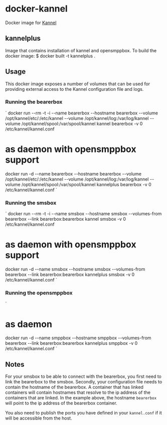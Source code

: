 docker-kannel
=============

Docker image for [Kannel](http://kannel.org/)

## kannelplus
Image that contains installation of kannel and opensmppbox.
To build the docker image:
$ docker built -t kannelplus .

## Usage ##
This docker image exposes a number of volumes that can be used for providing external access to the Kannel configuration file and logs.

### Running the bearerbox ###
`
docker run --rm -t -i --name bearerbox --hostname bearerbox --volume /opt/kannel/etc/:/etc/kannel --volume /opt/kannel/log:/var/log/kannel --volume /opt/kannel/spool:/var/spool/kannel kannel bearerbox -v 0 /etc/kannel/kannel.conf

# as daemon with opensmppbox support
docker run -d --name bearerbox --hostname bearerbox --volume /opt/kannel/etc/:/etc/kannel --volume /opt/kannel/log:/var/log/kannel --volume /opt/kannel/spool:/var/spool/kannel kannelplus bearerbox -v 0 /etc/kannel/kannel.conf
`

### Running the smsbox ###
`
docker run --rm -t -i --name smsbox --hostname smsbox --volumes-from bearerbox --link bearerbox:bearerbox kannel smsbox -v 0 /etc/kannel/kannel.conf

# as daemon with opensmppbox support
docker run -d --name smsbox --hostname smsbox --volumes-from bearerbox --link bearerbox:bearerbox kannelplus smsbox -v 0 /etc/kannel/kannel.conf
`


### Running the opensmppbox ###
`
# as daemon 
docker run -d --name smppbox --hostname smppbox --volumes-from bearerbox --link bearerbox:bearerbox kannelplus smppbox -v 0 /etc/kannel/kannel.conf
`


## Notes ##
For your smsbox to be able to connect with the bearerbox, you first need to link the bearerbox to the smsbox. Secondly, your configuration file needs to contain the hostname of the bearerbox. A container that has linked containers will contain hostnames that resolve to the ip address of the containers that are linked. In the example above, the hostname `bearerbox` will point to the ip address of the bearerbox container.

You also need to publish the ports you have defined in your `kannel.conf` if it will be accessible from the host.

